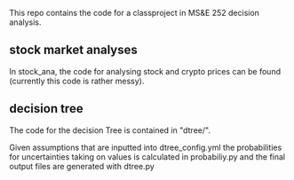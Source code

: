 This repo contains the code for a classproject in MS&E 252 decision analysis. 

## stock market analyses
In stock_ana, the code for analysing stock and crypto prices can be found (currently this code is rather messy).

## decision tree
The code for the decision Tree is contained in "dtree/". 

Given assumptions that are inputted into dtree_config.yml the probabilities for uncertainties taking on values is calculated in probabiliy.py and the final output files are generated with dtree.py